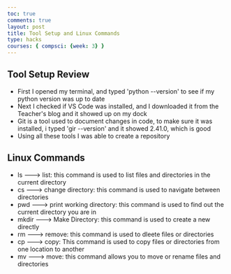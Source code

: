 ```yaml
---
toc: true
comments: true
layout: post
title: Tool Setup and Linux Commands
type: hacks
courses: { compsci: {week: 3} }
---
```


## Tool Setup Review
- First I opened my terminal, and typed 'python --version' to see if my python version was up to date
- Next I checked if VS Code was installed, and I downloaded it from the Teacher's blog and it showed up on my dock
- Git is a tool used to document changes in code, to make sure it was installed, i typed 'gir --version' and it showed 2.41.0, which is good
- Using all these tools I was able to create a repository

## Linux Commands
- ls ---> list: this command is used to list files and directories in the current directory
- cs ---> change directory: this command is used to navigate between directories
- pwd ---> print working directory: this command is used to find out the current directory you are in
- mkdir ---> Make Directory: this command is used to create a new directly 
- rm ---> remove: this command is used to dleete files or directories
- cp ---> copy: This command is used to copy files or directories from one location to another
- mv ---> move: this command allows you to move or rename files and directories  
